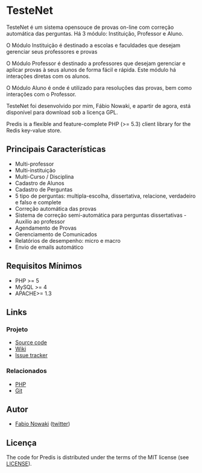 # TesteNet #

TesteNet é um sistema opensouce de provas on-line com correção automática das perguntas. Há 3 módulo: Instituição, Professor e Aluno.

O Módulo Instituição é destinado a escolas e faculdades que desejam gerenciar seus professores e provas

O Módulo Professor é destinado a professores que desejam gerenciar e aplicar provas à seus alunos de forma fácil e rápida. Este módulo há interações diretas com os alunos.

O Módulo Aluno é onde é utilizado para resoluções das provas, bem como interações com o Professor.

TesteNet foi desenvolvido por mim, Fábio Nowaki, e apartir de agora, está disponível para download sob a licença GPL.

Predis is a flexible and feature-complete PHP (>= 5.3) client library for the Redis key-value store.


## Principais Características ##

- Multi-professor
- Multi-instituição
- Multi-Curso / Disciplina
- Cadastro de Alunos
- Cadastro de Perguntas
- 5 tipo de perguntas: multipla-escolha, dissertativa, relacione, verdadeiro e falso e complete
- Correção automática das provas
- Sistema de correção semi-automática para perguntas dissertativas - Auxilio ao professor
- Agendamento de Provas
- Gerenciamento de Comunicados
- Relatórios de desempenho: micro e macro
- Envio de emails automático

## Requisitos Mínimos ##

- PHP >= 5
- MySQL >= 4
- APACHE>= 1.3

## Links ##

### Projeto ###
- [Source code](https://github.com/nowakis/TesteNet)
- [Wiki](http://wiki.github.com/nowakis/TesteNet/)
- [Issue tracker](https://github.com/nowakis/TesteNet/issues)

### Relacionados ###
- [PHP](http://php.net/)
- [Git](http://git-scm.com/)

## Autor ##

- [Fabio Nowaki](mailto:fabio.nowaki@gmail.com) ([twitter](http://twitter.com/nowakis))

## Licença ##

The code for Predis is distributed under the terms of the MIT license (see [LICENSE](LICENSE)).
